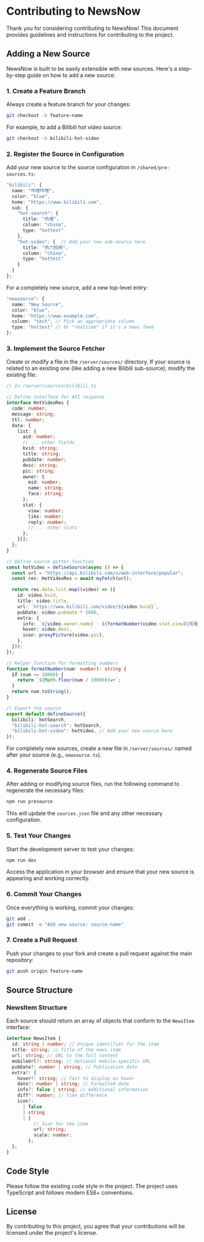 # Contributing to NewsNow

Thank you for considering contributing to NewsNow! This document provides guidelines and instructions for contributing to the project.

## Adding a New Source

NewsNow is built to be easily extensible with new sources. Here's a step-by-step guide on how to add a new source:

### 1. Create a Feature Branch

Always create a feature branch for your changes:

```bash
git checkout -b feature-name
```

For example, to add a Bilibili hot video source:

```bash
git checkout -b bilibili-hot-video
```

### 2. Register the Source in Configuration

Add your new source to the source configuration in `/shared/pre-sources.ts`:

```typescript
"bilibili": {
  name: "哔哩哔哩",
  color: "blue",
  home: "https://www.bilibili.com",
  sub: {
    "hot-search": {
      title: "热搜",
      column: "china",
      type: "hottest"
    },
    "hot-video": {  // Add your new sub-source here
      title: "热门视频",
      column: "china",
      type: "hottest"
    }
  }
};
```

For a completely new source, add a new top-level entry:

```typescript
"newsource": {
  name: "New Source",
  color: "blue",
  home: "https://www.example.com",
  column: "tech", // Pick an appropriate column
  type: "hottest" // Or "realtime" if it's a news feed
};
```

### 3. Implement the Source Fetcher

Create or modify a file in the `/server/sources/` directory. If your source is related to an existing one (like adding a new Bilibili sub-source), modify the existing file:

```typescript
// In /server/sources/bilibili.ts

// Define interface for API response
interface HotVideoRes {
  code: number;
  message: string;
  ttl: number;
  data: {
    list: {
      aid: number;
      // ... other fields
      bvid: string;
      title: string;
      pubdate: number;
      desc: string;
      pic: string;
      owner: {
        mid: number;
        name: string;
        face: string;
      };
      stat: {
        view: number;
        like: number;
        reply: number;
        // ... other stats
      };
    }[];
  };
}

// Define source getter function
const hotVideo = defineSource(async () => {
  const url = "https://api.bilibili.com/x/web-interface/popular";
  const res: HotVideoRes = await myFetch(url);

  return res.data.list.map((video) => ({
    id: video.bvid,
    title: video.title,
    url: `https://www.bilibili.com/video/${video.bvid}`,
    pubDate: video.pubdate * 1000,
    extra: {
      info: `${video.owner.name} · ${formatNumber(video.stat.view)}观看 · ${formatNumber(video.stat.like)}点赞`,
      hover: video.desc,
      icon: proxyPicture(video.pic),
    },
  }));
});

// Helper function for formatting numbers
function formatNumber(num: number): string {
  if (num >= 10000) {
    return `${Math.floor(num / 10000)}w+`;
  }
  return num.toString();
}

// Export the source
export default defineSource({
  bilibili: hotSearch,
  "bilibili-hot-search": hotSearch,
  "bilibili-hot-video": hotVideo, // Add your new source here
});
```

For completely new sources, create a new file in `/server/sources/` named after your source (e.g., `newsource.ts`).

### 4. Regenerate Source Files

After adding or modifying source files, run the following command to regenerate the necessary files:

```bash
npm run presource
```

This will update the `sources.json` file and any other necessary configuration.

### 5. Test Your Changes

Start the development server to test your changes:

```bash
npm run dev
```

Access the application in your browser and ensure that your new source is appearing and working correctly.

### 6. Commit Your Changes

Once everything is working, commit your changes:

```bash
git add .
git commit -m "Add new source: source-name"
```

### 7. Create a Pull Request

Push your changes to your fork and create a pull request against the main repository:

```bash
git push origin feature-name
```

## Source Structure

### NewsItem Structure

Each source should return an array of objects that conform to the `NewsItem` interface:

```typescript
interface NewsItem {
  id: string | number; // Unique identifier for the item
  title: string; // Title of the news item
  url: string; // URL to the full content
  mobileUrl?: string; // Optional mobile-specific URL
  pubDate?: number | string; // Publication date
  extra?: {
    hover?: string; // Text to display on hover
    date?: number | string; // Formatted date
    info?: false | string; // Additional information
    diff?: number; // Time difference
    icon?:
      | false
      | string
      | {
          // Icon for the item
          url: string;
          scale: number;
        };
  };
}
```

## Code Style

Please follow the existing code style in the project. The project uses TypeScript and follows modern ES6+ conventions.

## License

By contributing to this project, you agree that your contributions will be licensed under the project's license.

